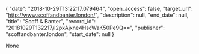 {
  "date": "2018-10-29T13:22:17.079464", 
  "open_access": false, 
  "target_url": "http://www.scoffandbanter.london/", 
  "description": null, 
  "end_date": null, 
  "title": "Scoff & Banter", 
  "record_id": "20181029T132217/I2pxAjxne4HscWaK50Pe9Q==", 
  "publisher": "scoffandbanter.london", 
  "start_date": null
}

None